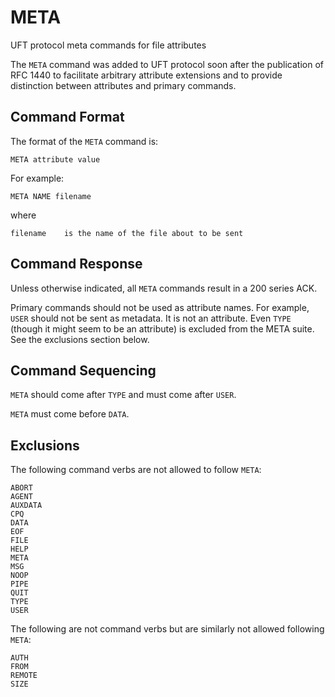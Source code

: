 # META

UFT protocol meta commands for file attributes

The `META` command was added to UFT protocol soon after the publication
of RFC 1440 to facilitate arbitrary attribute extensions and to provide
distinction between attributes and primary commands.

## Command Format

The format of the `META` command is:

    META attribute value

For example:

    META NAME filename

where

    filename    is the name of the file about to be sent

## Command Response

Unless otherwise indicated,
all `META` commands result in a 200 series ACK.

Primary commands should not be used as attribute names.
For example, `USER` should not be sent as metadata. It is not
an attribute. Even `TYPE` (though it might seem to be an attribute)
is excluded from the META suite. See the exclusions section below.

## Command Sequencing

`META` should come after `TYPE` and must come after `USER`.

`META` must come before `DATA`.

## Exclusions

The following command verbs are not allowed to follow `META`:

    ABORT
    AGENT
    AUXDATA
    CPQ
    DATA
    EOF
    FILE
    HELP
    META
    MSG
    NOOP
    PIPE
    QUIT
    TYPE
    USER

The following are not command verbs but are similarly
not allowed following `META`:

    AUTH
    FROM
    REMOTE
    SIZE


